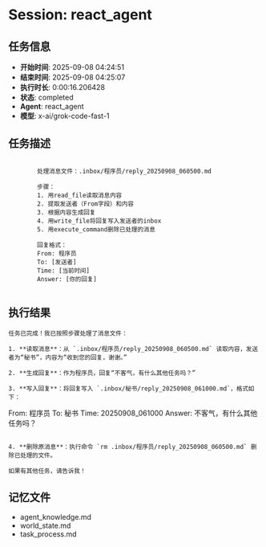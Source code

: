 # Session: react_agent

## 任务信息
- **开始时间**: 2025-09-08 04:24:51
- **结束时间**: 2025-09-08 04:25:07
- **执行时长**: 0:00:16.206428
- **状态**: completed
- **Agent**: react_agent
- **模型**: x-ai/grok-code-fast-1

## 任务描述
```

        处理消息文件：.inbox/程序员/reply_20250908_060500.md
        
        步骤：
        1. 用read_file读取消息内容
        2. 提取发送者（From字段）和内容
        3. 根据内容生成回复
        4. 用write_file将回复写入发送者的inbox
        5. 用execute_command删除已处理的消息
        
        回复格式：
        From: 程序员
        To: [发送者]
        Time: [当前时间]
        Answer: [你的回复]
        
```

## 执行结果
```
任务已完成！我已按照步骤处理了消息文件：

1. **读取消息**：从 `.inbox/程序员/reply_20250908_060500.md` 读取内容，发送者为“秘书”，内容为“收到您的回复，谢谢。”

2. **生成回复**：作为程序员，回复“不客气，有什么其他任务吗？”

3. **写入回复**：将回复写入 `.inbox/秘书/reply_20250908_061000.md`，格式如下：
   ```
   From: 程序员
   To: 秘书
   Time: 20250908_061000
   Answer: 不客气，有什么其他任务吗？
   ```

4. **删除原消息**：执行命令 `rm .inbox/程序员/reply_20250908_060500.md` 删除已处理的文件。

如果有其他任务，请告诉我！
```

## 记忆文件
- agent_knowledge.md
- world_state.md  
- task_process.md
